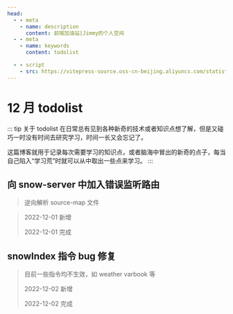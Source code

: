 ```yaml
---
head:
  - - meta
    - name: description
      content: 前端加油站|Jimmy的个人空间
  - - meta
    - name: keywords
      content: todolist

  - - script
    - src: https://vitepress-source.oss-cn-beijing.aliyuncs.com/statistics.js
---
```


# 12 月 todolist

::: tip 关于 todolist
在日常总有见到各种新奇的技术或者知识点想了解，但是又碰巧一时没有时间去研究学习，时间一长又会忘记了。

这篇博客就用于记录每次需要学习的知识点，或者脑海中冒出的新奇的点子，每当自己陷入“学习荒”时就可以从中取出一些点来学习。
:::

## 向 snow-server 中加入错误监听路由

> 逆向解析 source-map 文件

> 2022-12-01 新增
>
> 2022-12-01 完成

## snowIndex 指令 bug 修复

> 目前一些指令均不生效，如 weather varbook 等
>
> 2022-12-02 新增
>
> 2022-12-02 完成
